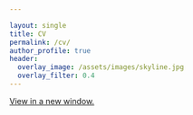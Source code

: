 ```yaml
---

layout: single
title: CV
permalink: /cv/
author_profile: true
header:
  overlay_image: /assets/images/skyline.jpg
  overlay_filter: 0.4
---
```


<a href="https://ajheideman.github.io/ajheideman.github.io/AHeideman_CV_Feb21.pdf" target="_blank">View in a new window.</a>


<div id="pdf">
<object width="850" height="700" type="application/pdf" data="../AHeideman_CV_Feb21.pdf?#toolbar=0&navpanes=0" id="pdf-content">
</object>
</div>

<!--<embed src="../resources/Summer19_CV.pdf" width="750" height="375" type='application/pdf'>-->

